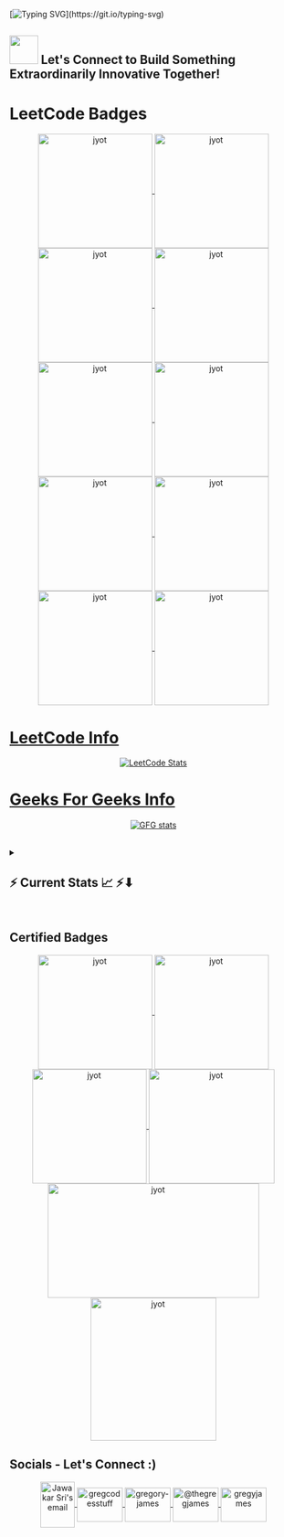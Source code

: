 

[![Typing SVG](https://readme-typing-svg.herokuapp.com?font=Fira+Code&weight=500&size=30&pause=1000&color=DCFFC7&background=F9FBE700&width=435&lines=Hi!+This+is+Jawa+:};Welcome+,+Collaborating+to+create+innovative+tech;Let's+Connect+Together.)](https://git.io/typing-svg)

## <picture><img src = "https://github.com/7oSkaaa/7oSkaaa/blob/main/Images/about_me.gif?raw=true" width = 50px></picture>  Let's Connect to Build Something Extraordinarily Innovative Together!

<h1 align="centre">LeetCode Badges</h1>  
  <p align="center">
    <a href="https://leetcode.com/jawakarsri/" target="_blank">
      <img align="center" src="https://leetcode.com/static/images/badges/2024/gif/2024-02.gif" alt="jyot" height="200" width="200" />
    </a>
    <a href="https://leetcode.com/jawakarsri/" target="_blank">
      <img align="center" src="https://leetcode.com/static/images/badges/2024/gif/2024-03.gif" alt="jyot" height="200" width="200" />
    </a>
    <a href="https://leetcode.com/jawakarsri/" target="_blank">
      <img align="center" src="https://leetcode.com/static/images/badges/2024/gif/2024-07.gif" alt="jyot" height="200" width="200" />
    </a>
    <a href="https://leetcode.com/jawakarsri/" target="_blank">
      <img align="center" src="https://leetcode.com/static/images/badges/2024/gif/2024-08.gif" alt="jyot" height="200" width="200" />
    </a>
    <a href="https://leetcode.com/jawakarsri/" target="_blank">
      <img align="center" src="https://leetcode.com/static/images/badges/2024/gif/2024-09.gif" alt="jyot" height="200" width="200" />
    </a>
    <a href="https://leetcode.com/jawakarsri/" target="_blank">
      <img align="center" src="https://leetcode.com/static/images/badges/2024/gif/2024-10.gif" alt="jyot" height="200" width="200" />
    </a>
    <a href="https://leetcode.com/jawakarsri/" target="_blank">
      <img align="center" src="https://leetcode.com/static/images/badges/2024/gif/2024-11.gif" alt="jyot" height="200" width="200" />
    </a>
    <a href="https://leetcode.com/jawakarsri/" target="_blank">
      <img align="center" src="https://leetcode.com/static/images/badges/2024/gif/2024-12.gif" alt="jyot" height="200" width="200" />
    </a>
    <a href="https://leetcode.com/jawakarsri/" target="_blank">
      <img align="center" src="https://assets.leetcode.com/static_assets/marketing/2024-100.gif" alt="jyot" height="200" width="200" />
    </a>
    <a href="https://leetcode.com/jawakarsri/" target="_blank">
      <img align="center" src="https://assets.leetcode.com/static_assets/marketing/2024-200.gif" alt="jyot" height="200" width="200" />
    </a>
    
  </p>
  <a href="http://leetcode.com/jawakarsri/">
  <h1 align="centre">LeetCode Info</h1>  

  <p align="center">
    <img align="top" flex-grow="1" src="https://leetcard.jacoblin.cool/jawakarsri?theme=light&font=Ubuntu%20Condensed&ext=heatmap" alt="LeetCode Stats" />  
     
  </p>
     <a href="https://www.geeksforgeeks.org/user/jawaharsmacl">
         <h1 align="centre">Geeks For Geeks Info</h1> 
  <p align="center">
    <img src="https://gfgstatscard.vercel.app/jawaharsmacl?theme=light" alt="GFG stats" />
</a>
  </p>
  
<br/>

<div align="left">
    <details>
      <summary>
        <h2>⚡ Current Stats 📈 ⚡⬇</h2>
      </summary>
      <hr style="border-top: 2px solid #ccc; width: 100%; margin: 20px 0;" />
      <a href="https://github.com/jawakarsri/github-readme-stats"><img alt="Adarsh's Github Stats" src="https://github-readme-stats.vercel.app/api?username=jawakarsri&show_icons=true&count_private=true&theme=react&hide_border=true&bg_color=0D1117" /></a>
  <a href="https://github.com/jawakarsri/github-readme-stats"><img alt="jawakarsri's Top Languages" src="https://github-readme-stats.vercel.app/api/top-langs/?username=jawakarsri&langs_count=8&count_private=true&layout=compact&theme=react&hide_border=true&bg_color=0D1117" /></a>
      <p align="center"><img src="/github-metrics.svg" alt="Metrics" width="400"></p>
    </details>
    <br/>
  </div>






  <!--
  <div align="center">
        <img src="https://github-readme-stats.vercel.app/api?username=jawakarsri&theme=tokyonight&show_icons=true&hide_border=true&count_private=true" alt="Github Stats">
      </div>
      
  <h2 align="left">⚡ Current Stats ⚡</h2>
  <br>
  <div align="center">
    <img width="390" src="https://streak-stats.demolab.com/?user=jawakarsri&count_private=true&theme=react&border_radius=10" alt="streak stats"/>
    <img width="390" src="https://github-readme-stats.vercel.app/api?username=jawakarsri&show_icons=true&theme=react&rank_icon=github&border_radius=10" alt="readme stats" />
    <img width="325" align="center" src="https://github-readme-stats.vercel.app/api/top-langs/?username=jawakarsri&hide=HTML&langs_count=8&layout=compact&theme=react&border_radius=10&size_weight=0.5&count_weight=0.5&exclude_repo=github-readme-stats" alt="top langs" />
  </div>

  <br/>
  -->


  <h2 align="left">Certified Badges</h2>
  
<p align="center">
    <a href="https://learn.microsoft.com/en-in/users/jawakarsri-8567/credentials/9467e5b897544874" target="_blank">
      <img align="center" src="https://learn.microsoft.com/en-us/media/learn/certification/badges/microsoft-certified-associate-badge.svg" alt="jyot" height="200" width="200" />
    </a>
    <a href="https://learn.microsoft.com/en-in/users/jawakarsri-8567/credentials/c88311d2533d7e16" target="_blank">
      <img align="center" src="https://learn.microsoft.com/en-us/media/learn/certification/badges/microsoft-certified-fundamentals-badge.svg" alt="jyot" height="200" width="200" />
    </a>
    <a href="https://www.credly.com/badges/d917769d-eec6-408e-85fe-5222551967db/public_url" target="_blank">
      <img align="center" src="https://images.credly.com/size/680x680/images/00634f82-b07f-4bbd-a6bb-53de397fc3a6/image.png" alt="jyot" height="200" width="200" />
    </a>
    <a href="https://www.credly.com/badges/e2c5e612-a0b4-4914-86c1-377ffb99b12e/public_url" target="_blank">
      <img align="center" src="https://images.credly.com/size/680x680/images/4dda8ae4-99ee-476c-bca3-6f0adbab42fe/image.png" alt="jyot" height="200" width="220" />
    </a>
    <a href="https://catalog-education.oracle.com/ords/certview/sharebadge?id=62478AF9051BF7F09D24D9798144B68341AE5B77DC30DB9EE58DF12B72C417F7" target="_blank">
      <img align="center" src="https://brm-workforce.oracle.com/pdf/certview/images/OCI2024GAIOCP.png" alt="jyot" height="200" width="370" />
    </a>
    <a href="https://www.credly.com/badges/ccd805ab-f11f-48a9-af1e-776c98adcd74/public_url" target="_blank">
      <img align="center" src="https://images.credly.com/size/220x220/images/024d0122-724d-4c5a-bd83-cfe3c4b7a073/image.png" alt="jyot" height="250" width="220" />
    </a>
  </p>

<h2 align="left">Socials - Let's Connect :)</h2>
<div align="center">
   <!-- Email Icon -->
  <a href="mailto:jawaharsri2003@gmail.com">
    <img align="center" alt="Jawakar Sri's email" width="60px" src="https://res.cloudinary.com/cascandaliato/image/upload/v1608401930/gmail_jxi3lb.svg" height="80" width="100" />
  </a>
  <a href="https://twitter.com/" target="blank">
    <img align="center" src="https://raw.githubusercontent.com/rahuldkjain/github-profile-readme-generator/master/src/images/icons/Social/twitter.svg" alt="gregcodesstuff" height="60" width="80" />
  </a>
  <a href="https://linkedin.com/in/jawakarsri" target="blank">
    <img align="center" src="https://raw.githubusercontent.com/rahuldkjain/github-profile-readme-generator/master/src/images/icons/Social/linked-in-alt.svg" alt="gregory-james" height="60" width="80" />
  </a>
  <a href="https://medium.com/@jawaharsri2003" target="blank">
    <img align="center" src="https://raw.githubusercontent.com/rahuldkjain/github-profile-readme-generator/master/src/images/icons/Social/medium.svg" alt="@thegregjames" height="60" width="80" />
  </a>
  <a href="https://www.leetcode.com/jawakarsri" target="blank">
    <img align="center" src="https://raw.githubusercontent.com/rahuldkjain/github-profile-readme-generator/master/src/images/icons/Social/leet-code.svg" alt="gregyjames" height="60" width="80" />
  </a>
 
</div>

  

  <!--START_SECTION:badges-->
  <!--
  [![Microsoft Certified: Azure Fundamentals](https://images.credly.com/size/110x110/images/be8fcaeb-c769-4858-b567-ffaaa73ce8cf/image.png)](http://www.credly.com/badges/212394bc-88cf-486b-8173-5352bdcd2279 "Microsoft Certified: Azure Fundamentals")
  [![Enterprise Design Thinking Practitioner](https://images.credly.com/size/110x110/images/bc08972c-3c7d-4b99-82a0-c94bcca36674/Badges_v8-07_Practitioner.png)](http://www.credly.com/badges/a52c48a8-eb65-44a5-8f9b-bebd1b08a166 "Enterprise Design Thinking Practitioner")
  [![Microsoft Certified: Power Platform Fundamentals](https://learn.microsoft.com/media/learn/certification/badges/microsoft-certified-associate-badge.svg)](http://www.credly.com/badges/241f540d-c955-42fa-9d89-a5b9f9739fa8 "Microsoft Certified: Power Platform Fundamentals")
  [![Accessibility in Action](https://images.credly.com/size/110x110/images/d807abc0-9201-41a8-ad25-90ed4a69ee51/Acc_Badge_v4.png)](http://www.credly.com/badges/df2ce689-77e0-450e-969c-f1ebade82421 "Accessibility in Action")
  [![CKAD: Certified Kubernetes Application Developer](https://images.credly.com/size/110x110/images/cc8adc83-1dc6-4d57-8e20-22171247e052/blob)](http://www.credly.com/badges/1fff09bf-351d-40d0-bacd-ea286279e39e "CKAD: Certified Kubernetes Application Developer")
  [![Microsoft Global Hackathon 2024](https://images.credly.com/size/110x110/images/ac4d1eba-bbc1-42f9-aa64-d3149a99894a/image.png)](http://www.credly.com/badges/db7a6912-d806-4d10-aa8b-cada62a380d4 "Microsoft Global Hackathon 2024")
  [![Copilot for M365 Achiever Badge - Foundational](https://images.credly.com/size/110x110/images/428e20f1-60eb-4a21-8658-aa92c03ed1c7/image.png)](http://www.credly.com/badges/722f87cc-e28f-4396-9dd7-c8fd890caa4b "Copilot for M365 Achiever Badge - Foundational")
  [![GitHub Actions](https://images.credly.com/size/110x110/images/89efc3e7-842b-4790-b09b-9ea5efc71ec3/image.png)](http://www.credly.com/badges/856b1589-6195-4600-931e-d29f2370d7ef "GitHub Actions")
  [![GitHub Copilot](https://images.credly.com/size/110x110/images/6b924fae-3cd7-4233-b012-97413c62c85d/blob)](http://www.credly.com/badges/d77bee9b-1811-4c98-ad87-fa6f1f9925d9 "GitHub Copilot")
  [![Speaker: KubeCon + CloudNativeCon Europe 2021](https://images.credly.com/size/110x110/images/e4b49587-41a5-495d-8af8-b708c0936723/Speaker_Badge_3-17.png)](http://www.credly.com/badges/75ebd4ad-071e-4c51-8a4a-28b87e849d78 "Speaker: KubeCon + CloudNativeCon Europe 2021")
  [![cdCon 2021 Speaker](https://images.credly.com/size/110x110/images/b972d3cf-1432-4e12-9228-38a8047eacdb/cdccon-badges-02.png)](http://www.credly.com/badges/174ac14c-83ab-4332-a53d-35f04eb0b24b "cdCon 2021 Speaker")
  [![Program Committee Member: KubeCon + CloudNativeCon North America 2021](https://images.credly.com/size/110x110/images/db1a0fb5-712a-419e-b80e-52c97bb6c462/KubeCon_NA_2021_speaker-badges_program-committee-member-2.png)](http://www.credly.com/badges/c2a2e21a-dc13-450b-9e02-246dbce96133 "Program Committee Member: KubeCon + CloudNativeCon North America 2021")
  [![Track Chair: KubeCon + CloudNativeCon Europe 2021](https://images.credly.com/size/110x110/images/bada9959-a6c6-4a63-bdf8-fed2bc980423/Track_Chair_3-17.png)](http://www.credly.com/badges/f79ae7b6-aba6-4a94-ab2e-d95d9e901896 "Track Chair: KubeCon + CloudNativeCon Europe 2021")
  -->
  <!--END_SECTION:badges-->
</div>
